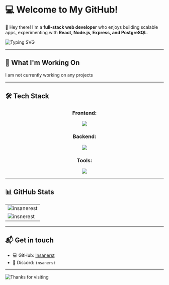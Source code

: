 # 💻 Welcome to My GitHub!  

👋 Hey there! I'm a **full-stack web developer** who enjoys building scalable apps, experimenting with **React, Node.js, Express, and PostgreSQL**.


![Typing SVG](https://readme-typing-svg.herokuapp.com?font=Fira+Code&pause=1000&color=F97316&center=true&width=1000&lines=Full-Stack+Web+Developer;Node.js+%7C+Express+%7C+PostgreSQL;React+%7C+Next.js+%7C+Python;Building+Clean+and+Scalable+Apps!)

---

## 🚀 **What I'm Working On**
I am not currently working on any projects

---

## 🛠 **Tech Stack**
<div align="center">
   <h3>Frontend:</h3>
  <img src="https://skills.syvixor.com/api/icons?i=html,css,js,ts,react,nextjs,vite&theme=light&perline=10&radius=75" />
  <h3>Backend:</h3>
  <img src="https://skills.syvixor.com/api/icons?i=nodejs,expressjs,nextjs,postgres&theme=light&perline=10&radius=75" />
  <h3>Tools:</h3>
  <img src="https://skills.syvixor.com/api/icons?i=macos,vscode,github,postman,npm,homebrew&theme=light&perline=10&radius=75" />
</div>

---

## 📊 GitHub Stats

<table align="center">
<tr>
  <td>
<img align="center" src="https://github-readme-stats.vercel.app/api?username=insanerest&show_icons=true&count_private=true&theme=tokyonight" alt="insanerest"/>
  </td>
<tr>
     <td>
        <img align="center" src="https://github-readme-stats.vercel.app/api/top-langs/?username=insanerest&layout=compact&theme=radical" alt="insnerest"/>
  </td>
</table>


---


## 📬 Get in touch
- 💻 GitHub: [Insanerst](https://github.com/insanerest)
- 💬 Discord: `insanerst`

---

![Thanks for visiting](https://img.shields.io/badge/Thanks_for_visiting!-f97316?style=for-the-badge&logo=github)

<!-- ## 🔥 **Cool Projects**

📌 **[RoProxy-Javascript](https://github.com/insanerest/RoProxy-API-Javascript)** → Proxy for accessing Roblox APIs with Javascript.  (This repo is not currently public)

Check out all my repos [**here**](https://github.com/insanerest?tab=repositories)! 

-->
